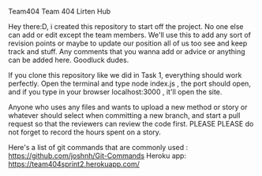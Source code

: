Team404
Team 404 Lirten Hub

Hey there:D, i created this repository to start off the project. No one else can add or edit except the team members. We'll use this to add any sort of revision points or maybe to update our position all of us too see and keep track and stuff. Any comments that you wanna add or advice or anything can be added here. Goodluck dudes.

If you clone this repository like we did in Task 1, everything should work perfectly. Open the terminal and type node index.js , the port should open, and if you type in your browser localhost:3000 , it'll open the site.

Anyone who uses any files and wants to upload a new method or story or whatever should select when committing a new branch, and start a pull request so that the reviewers can review the code first. PLEASE PLEASE do not forget to record the hours spent on a story.

Here's a list of git commands that are commonly used : https://github.com/joshnh/Git-Commands
Heroku app: https://team404sprint2.herokuapp.com/

